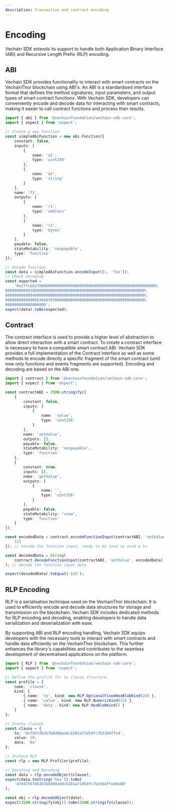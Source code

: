 ```yaml
---
description: Transaction and contract encoding
---
```


# Encoding

Vechain SDK extends its support to handle both Application Binary Interface (ABI) and Recursive Length Prefix (RLP) encoding.

## ABI

Vechain SDK provides functionality to interact with smart contracts on the VechainThor blockchain using ABI's. An ABI is a standardised interface format that defines the method signatures, input parameters, and output types of smart contract functions. With Vechain SDK, developers can conveniently encode and decode data for interacting with smart contracts, making it easier to call contract functions and process their results.

```typescript { name=abi, category=example }
import { abi } from '@vechainfoundation/vechain-sdk-core';
import { expect } from 'expect';

// Create a new function
const simpleAbiFunction = new abi.Function({
    constant: false,
    inputs: [
        {
            name: 'a1',
            type: 'uint256'
        },
        {
            name: 'a2',
            type: 'string'
        }
    ],
    name: 'f1',
    outputs: [
        {
            name: 'r1',
            type: 'address'
        },
        {
            name: 'r2',
            type: 'bytes'
        }
    ],
    payable: false,
    stateMutability: 'nonpayable',
    type: 'function'
});

// Encode function
const data = simpleAbiFunction.encodeInput([1, 'foo']);
// Check encoding
const expected =
    '0x27fcbb2f0000000000000000000000000000000000000000000000000000\
00000000000100000000000000000000000000000000000000000000000000\
00000000000040000000000000000000000000000000000000000000000000\
0000000000000003666f6f0000000000000000000000000000000000000000\
000000000000000000';
expect(data).toBe(expected);

```

## Contract

The contract interface is used to provide a higher level of abstraction to allow direct interaction with a smart contract. To create a contract interface is necessary to have a compatible smart contract ABI. Vechain SDK provides a full implementation of the Contract interface as well as some methods to encode directly a specific fragment of the smart contract (until now only functions and events fragments are supported). Encoding and decoding are based on the ABI one.

```typescript { name=contract, category=example }
import { contract } from '@vechainfoundation/vechain-sdk-core';
import { expect } from 'expect';

const contractABI = JSON.stringify([
    {
        constant: false,
        inputs: [
            {
                name: 'value',
                type: 'uint256'
            }
        ],
        name: 'setValue',
        outputs: [],
        payable: false,
        stateMutability: 'nonpayable',
        type: 'function'
    },
    {
        constant: true,
        inputs: [],
        name: 'getValue',
        outputs: [
            {
                name: '',
                type: 'uint256'
            }
        ],
        payable: false,
        stateMutability: 'view',
        type: 'function'
    }
]);

const encodedData = contract.encodeFunctionInput(contractABI, 'setValue', [
    123
]); // encode the function input, ready to be used to send a tx

const decodedData = String(
    contract.decodeFunctionInput(contractABI, 'setValue', encodedData)[0]
); // decode the function input data

expect(decodedData).toEqual('123');

```

## RLP Encoding

RLP is a serialisation technique used on the VechainThor blockchain. It is used to efficiently encode and decode data structures for storage and transmission on the blockchain. Vechain SDK includes dedicated methods for RLP encoding and decoding, enabling developers to handle data serialization and deserialization with ease.

By supporting ABI and RLP encoding handling, Vechain SDK equips developers with the necessary tools to interact with smart contracts and handle data efficiently on the VechainThor blockchain. This further enhances the library's capabilities and contributes to the seamless development of decentralised applications on the platform.

```typescript { name=rlp, category=example }
import { RLP } from '@vechainfoundation/vechain-sdk-core';
import { expect } from 'expect';

// Define the profile for tx clause structure
const profile = {
    name: 'clause',
    kind: [
        { name: 'to', kind: new RLP.OptionalFixedHexBlobKind(20) },
        { name: 'value', kind: new RLP.NumericKind(32) },
        { name: 'data', kind: new RLP.HexBlobKind() }
    ]
};

// Create clauses
const clause = {
    to: '0x7567d83b7b8d80addcb281a71d54fc7b3364ffed',
    value: 10,
    data: '0x'
};

// Instace RLP
const rlp = new RLP.Profiler(profile);

// Encoding and Decoding
const data = rlp.encodeObject(clause);
expect(data.toString('hex')).toBe(
    'd7947567d83b7b8d80addcb281a71d54fc7b3364ffed0a80'
);

const obj = rlp.decodeObject(data);
expect(JSON.stringify(obj)).toBe(JSON.stringify(clause));

```

